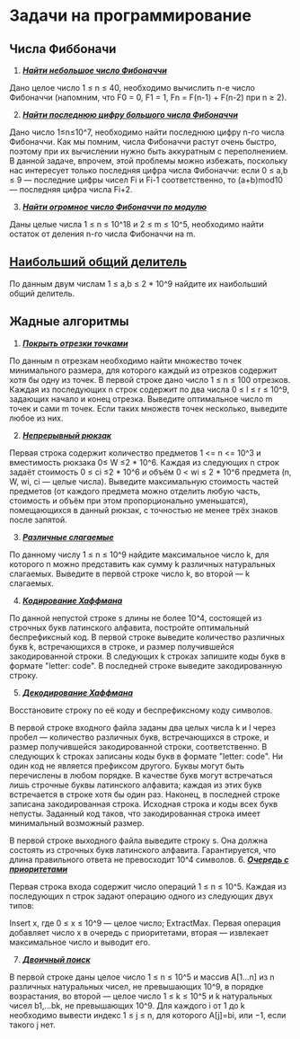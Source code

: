 # Задачи на программирование
## Числа Фиббоначи
1. [***Найти небольшое число Фибоначчи***](https://github.com/TatianaShV/Algorithms/blob/main/fibonnachi/src/Task1.java)

Дано целое число  1 ≤ n ≤ 40, необходимо вычислить n-е число Фибоначчи (напомним, что F0 = 0, F1 = 1, Fn = F(n-1) + F(n-2)
при n ≥ 2).

2. [***Найти последнюю цифру большого числа Фибоначчи*** ](https://github.com/TatianaShV/Algorithms/blob/main/fibonnachi/src/Task2.java)

Дано число 1≤n≤10^7, необходимо найти последнюю цифру n-го числа Фибоначчи. 
Как мы помним, числа Фибоначчи растут очень быстро, поэтому при их вычислении нужно быть аккуратным с переполнением. В данной задаче, впрочем, этой проблемы можно избежать, поскольку нас интересует только последняя цифра числа Фибоначчи: если
0 ≤ a,b ≤ 9 — последние цифры чисел Fi и Fi-1 соответственно, то (a+b)mod10 — последняя цифра числа Fi+2. 

3. [***Найти огромное число Фибоначчи по модулю***](https://github.com/TatianaShV/Algorithms/blob/main/fibonnachi/src/Task3.java)
 
Даны целые числа 1 ≤ n ≤ 10^18 и 2 ≤ m ≤ 10^5, необходимо найти остаток от деления n-го числа Фибоначчи на m.
## [Наибольший общий делитель](https://github.com/TatianaShV/Algorithms/blob/main/GCD/src/Main.java)

По данным двум числам 1 ≤ a,b ≤ 2 * 10^9 найдите их наибольший общий делитель.

## Жадные алгоритмы
1.  [***Покрыть отрезки точками***](https://github.com/TatianaShV/Algorithms/blob/main/GreedyAlgorithms/src/GreedyAlgorithms1.java)

По данным n отрезкам необходимо найти множество точек минимального размера, для которого каждый из отрезков содержит хотя бы одну из точек.
В первой строке дано число 1 ≤ n ≤ 100 отрезков. Каждая из последующих n строк содержит по два числа 0 ≤ l ≤ r ≤ 10^9, задающих начало и конец отрезка. Выведите оптимальное число
m точек и сами m точек. Если таких множеств точек несколько, выведите любое из них.

2. [***Непрерывный рюкзак***](https://github.com/TatianaShV/Algorithms/blob/main/GreedyAlgorithms/src/ContinuousBackpack.java)

Первая строка содержит количество предметов 1 <= n <= 10^3 и вместимость рюкзака 0≤ W ≤2 * 10^6. Каждая из следующих n строк задаёт стоимость 0 ≤ ci ≤2 * 10^6
и объём 0 < wi ≤ 2 * 10^6 предмета (n, W, wi, ci — целые числа). Выведите максимальную стоимость частей предметов (от каждого предмета можно отделить любую часть, стоимость и объём при этом пропорционально уменьшатся),
помещающихся в данный рюкзак, с точностью не менее трёх знаков после запятой.

3. [***Различные слагаемые***](https://github.com/TatianaShV/Algorithms/blob/main/GreedyAlgorithms/src/GreedyAlgorithms3.java)

По данному числу 1 ≤ n ≤ 10^9 найдите максимальное число k, для которого n можно представить как сумму k различных натуральных слагаемых.
Выведите в первой строке число k, во второй — k слагаемых.

4. [***Кодирование Хаффмана***]()

По данной непустой строке s длины не более 10^4, состоящей из строчных букв латинского алфавита, постройте оптимальный беспрефиксный код. В первой строке выведите количество различных букв
k, встречающихся в строке, и размер получившейся закодированной строки. В следующих k строках запишите коды букв в формате "letter: code". В последней строке выведите закодированную строку.

5. [***Декодирование Хаффмана***]()

Восстановите строку по её коду и беспрефиксному коду символов.

В первой строке входного файла заданы два целых числа k и l через пробел — количество различных букв, встречающихся в строке, и размер получившейся закодированной строки, соответственно. В следующих
k строках записаны коды букв в формате "letter: code". Ни один код не является префиксом другого. Буквы могут быть перечислены в любом порядке. В качестве букв могут встречаться лишь строчные буквы латинского алфавита; каждая из этих букв встречается в строке хотя бы один раз. Наконец, в последней строке записана закодированная строка. Исходная строка и коды всех букв непусты. Заданный код таков, что закодированная строка имеет минимальный возможный размер.


В первой строке выходного файла выведите строку s. Она должна состоять из строчных букв латинского алфавита. Гарантируется, что длина правильного ответа не превосходит 10^4 символов.
6. [***Очередь с приоритетами***]()

Первая строка входа содержит число операций 1 ≤ n ≤ 10^5. Каждая из последующих n строк задают операцию одного из следующих двух типов:

Insert x, где 0 ≤ x ≤ 10^9 — целое число;
ExtractMax. 
Первая операция добавляет число x в очередь с приоритетами, вторая — извлекает максимальное число и выводит его.

7. [***Двоичный поиск***]()

В первой строке даны целое число 1 ≤ n ≤ 10^5 и массив A[1…n] из n различных натуральных чисел, не превышающих 10^9, в порядке возрастания, во второй — целое число 1 ≤ k ≤ 10^5 и k натуральных чисел b1,...bk, не превышающих 
10^9. Для каждого i от 1 до k необходимо вывести индекс 1 ≤ j ≤ n, для которого A[j]=bi, или
−1, если такого  j нет.